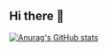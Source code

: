 ## Hi there 👋

[![Anurag's GitHub stats](https://github-readme-stats.vercel.app/api?username=LDrago-zae)](https://github.com/LDrago-zae/github-readme-stats)
